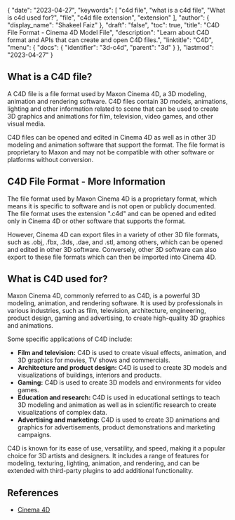 {
  "date": "2023-04-27",
  "keywords": [
    "c4d file",
    "what is a c4d file",
    "What is c4d used for?",
    "file",
    "c4d file extension",
    "extension"
  ],
  "author": {
    "display_name": "Shakeel Faiz"
  },
  "draft": "false",
  "toc": true,
  "title": "C4D File Format - Cinema 4D Model File",
  "description": "Learn about C4D format and APIs that can create and open C4D files.",
  "linktitle": "C4D",
  "menu": {
    "docs": {
      "identifier": "3d-c4d",
      "parent": "3d"
    }
  },
  "lastmod": "2023-04-27"
}

## What is a C4D file?

A C4D file is a file format used by Maxon Cinema 4D, a 3D modeling, animation and rendering software. C4D files contain 3D models, animations, lighting and other information related to scene that can be used to create 3D graphics and animations for film, television, video games, and other visual media.

C4D files can be opened and edited in Cinema 4D as well as in other 3D modeling and animation software that support the format. The file format is proprietary to Maxon and may not be compatible with other software or platforms without conversion.

## C4D File Format - More Information

The file format used by Maxon Cinema 4D is a proprietary format, which means it is specific to software and is not open or publicly documented. The file format uses the extension ".c4d" and can be opened and edited only in Cinema 4D or other software that supports the format.

However, Cinema 4D can export files in a variety of other 3D file formats, such as .obj, .fbx, .3ds, .dae, and .stl, among others, which can be opened and edited in other 3D software. Conversely, other 3D software can also export to these file formats which can then be imported into Cinema 4D.

## What is C4D used for?

Maxon Cinema 4D, commonly referred to as C4D, is a powerful 3D modeling, animation, and rendering software. It is used by professionals in various industries, such as film, television, architecture, engineering, product design, gaming and advertising, to create high-quality 3D graphics and animations.

Some specific applications of C4D include:

- **Film and television:** C4D is used to create visual effects, animation, and 3D graphics for movies, TV shows and commercials.
- **Architecture and product design:** C4D is used to create 3D models and visualizations of buildings, interiors and products.
- **Gaming:** C4D is used to create 3D models and environments for video games.
- **Education and research:** C4D is used in educational settings to teach 3D modeling and animation as well as in scientific research to create visualizations of complex data.
- **Advertising and marketing:** C4D is used to create 3D animations and graphics for advertisements, product demonstrations and marketing campaigns.

C4D is known for its ease of use, versatility, and speed, making it a popular choice for 3D artists and designers. It includes a range of features for modeling, texturing, lighting, animation, and rendering, and can be extended with third-party plugins to add additional functionality.

## References
* [Cinema 4D](https://en.wikipedia.org/wiki/Cinema_4D)
